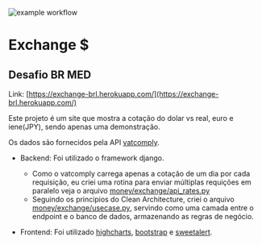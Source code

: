 ![example workflow](https://github.com/VictorCarlquist/exchange/actions/workflows/django.yml/badge.svg)

# Exchange $

Desafio BR MED
---

Link: [https://exchange-brl.herokuapp.com/](https://exchange-brl.herokuapp.com/)

Este projeto é um site que mostra a cotação do dolar vs real, euro e iene(JPY), sendo apenas uma demonstração.

Os dados são fornecidos pela API  [vatcomply](https://www.vatcomply.com/documentation).

- Backend: Foi utilizado o framework django.
  - Como o vatcomply carrega apenas a cotação de um dia por cada requisição, eu criei uma rotina para enviar múltiplas requições em paralelo veja o arquivo [money/exchange/api_rates.py](https://github.com/VictorCarlquist/exchange/blob/main/money/exchange/api_rates.py)
  - Seguindo os principios do Clean Architecture, criei o arquivo [money/exchange/usecase.py](https://github.com/VictorCarlquist/exchange/blob/main/money/exchange/usecase.py), servindo como uma camada entre o endpoint e o banco de dados, armazenando as regras de negócio.

- Frontend: Foi utilizado [highcharts](https://www.highcharts.com/), [bootstrap](https://getbootstrap.com/) e [sweetalert](https://sweetalert.js.org/guides/).
